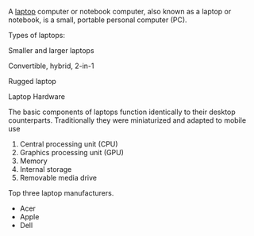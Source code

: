 <!DOCTYPE html>
<html lang="en">
          <head>
            <title>Laptop</title>
          </head>
<body>

<p>A <a href="https://en.wikipedia.org/wiki/Laptop">laptop</a> computer or notebook computer, also known as a laptop or notebook, is a small, portable personal computer (PC).</p>
<p>Types of laptops:</p>
<p>Smaller and larger laptops</p>
<p>Convertible, hybrid, 2-in-1</p>
<p>Rugged laptop</p>
<p>Laptop Hardware</p>
<p>The basic components of laptops function identically to their desktop counterparts. Traditionally they were miniaturized and adapted to mobile use</p>
<ol>
<li>Central processing unit (CPU)</li>
<li>Graphics processing unit (GPU)</li>
<li>Memory</li>
<li>Internal storage</li>
<li>Removable media drive</li>
</ol>
<p>Top three laptop manufacturers.</p>
<ul>
<li>Acer</li>
<li>Apple</li>
<li>Dell</li>
</ul>
</body>
</html>